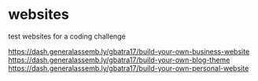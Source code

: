 # websites
test websites for a coding challenge

https://dash.generalassemb.ly/gbatra17/build-your-own-business-website
https://dash.generalassemb.ly/gbatra17/build-your-own-blog-theme
https://dash.generalassemb.ly/gbatra17/build-your-own-personal-website
